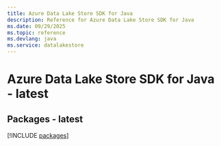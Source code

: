 ```yaml
---
title: Azure Data Lake Store SDK for Java
description: Reference for Azure Data Lake Store SDK for Java
ms.date: 09/29/2025
ms.topic: reference
ms.devlang: java
ms.service: datalakestore
---
```

# Azure Data Lake Store SDK for Java - latest
## Packages - latest
[!INCLUDE [packages](data-lake-store-index.md)]